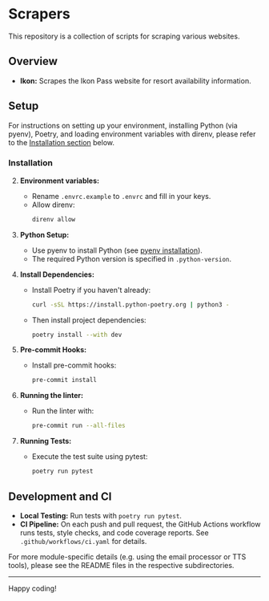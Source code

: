 # Scrapers

This repository is a collection of scripts for scraping various websites.

## Overview

- **Ikon:** Scrapes the Ikon Pass website for resort availability information.

## Setup

For instructions on setting up your environment, installing Python (via pyenv), Poetry, and loading environment variables with direnv, please refer to the [Installation section](#installation) below.

### Installation

2. **Environment variables:**
   - Rename `.envrc.example` to `.envrc` and fill in your keys.
   - Allow direnv:
     ```bash
     direnv allow
     ```

3. **Python Setup:**
   - Use pyenv to install Python (see [pyenv installation](https://github.com/pyenv/pyenv#installation)).
   - The required Python version is specified in `.python-version`.

4. **Install Dependencies:**
   - Install Poetry if you haven't already:
     ```bash
     curl -sSL https://install.python-poetry.org | python3 -
     ```
   - Then install project dependencies:
     ```bash
     poetry install --with dev
     ```

5. **Pre-commit Hooks:**
   - Install pre-commit hooks:
     ```bash
     pre-commit install
     ```

6. **Running the linter:**
   - Run the linter with:
     ```bash
     pre-commit run --all-files
     ```

7. **Running Tests:**
   - Execute the test suite using pytest:
     ```bash
     poetry run pytest
     ```

## Development and CI

- **Local Testing:** Run tests with `poetry run pytest`.
- **CI Pipeline:** On each push and pull request, the GitHub Actions workflow runs tests, style checks, and code coverage reports. See `.github/workflows/ci.yaml` for details.

For more module-specific details (e.g. using the email processor or TTS tools), please see the README files in the respective subdirectories.

---

Happy coding!
